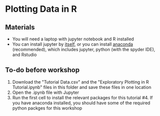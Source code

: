 # Plotting Data in R

## Materials
* You will need a laptop with jupyter notebook and R installed
* You can install jupyter by [itself](https://jupyter.org/install), or you can install [anaconda](https://www.anaconda.com/distribution/) (recommended), which includes jupyter, python (with the spyder IDE), and Rstudio

## To-do before workshop
1. Download the "Tutorial Data.csv" and the "Exploratory Plotting in R Tutorial.ipynb" files in this folder and save these files in one location
2. Open the .ipynb file with Jupyter
3. Run the first cell to install the relevant packages for this tutorial
#4. If you have anaconda installed, you should have some of the required python packges for this workshop


